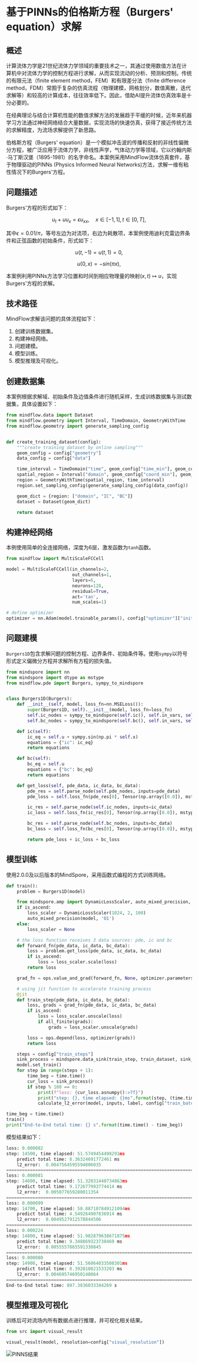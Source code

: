 # 基于PINNs的伯格斯方程（Burgers' equation）求解

## 概述

计算流体力学是21世纪流体力学领域的重要技术之一，其通过使用数值方法在计算机中对流体力学的控制方程进行求解，从而实现流动的分析、预测和控制。传统的有限元法（finite element method，FEM）和有限差分法（finite difference method，FDM）常囿于复杂的仿真流程（物理建模，网格划分，数值离散，迭代求解等）和较高的计算成本，往往效率低下。因此，借助AI提升流体仿真效率是十分必要的。

在经典理论与结合计算机性能的数值求解方法的发展趋于平缓的时候，近年来机器学习方法通过神经网络结合大量数据，实现流场的快速仿真，获得了接近传统方法的求解精度，为流场求解提供了新思路。

伯格斯方程（Burgers' equation）是一个模拟冲击波的传播和反射的非线性偏微分方程，被广泛应用于流体力学，非线性声学，气体动力学等领域，它以约翰内斯·马丁斯汉堡（1895-1981）的名字命名。本案例采用MindFlow流体仿真套件，基于物理驱动的PINNs (Physics Informed Neural Networks)方法，求解一维有粘性情况下的Burgers'方程。

## 问题描述

Burgers'方程的形式如下：

$$
u_t + uu_x = \epsilon u_{xx}, \quad x \in[-1,1], t \in[0, T],
$$

其中$\epsilon=0.01/\pi$，等号左边为对流项，右边为耗散项，本案例使用迪利克雷边界条件和正弦函数的初始条件，形式如下：

$$
u(t, -1) = u(t, 1) = 0,
$$

$$
u(0, x) = -sin(\pi x),
$$

本案例利用PINNs方法学习位置和时间到相应物理量的映射$(x, t) \mapsto u$，实现Burgers'方程的求解。

## 技术路径

MindFlow求解该问题的具体流程如下：

1. 创建训练数据集。
2. 构建神经网络。
3. 问题建模。
4. 模型训练。
5. 模型推理及可视化。

## 创建数据集

本案例根据求解域、初始条件及边值条件进行随机采样，生成训练数据集与测试数据集，具体设置如下：

```python
from mindflow.data import Dataset
from mindflow.geometry import Interval, TimeDomain, GeometryWithTime
from mindflow.geometry import generate_sampling_config


def create_training_dataset(config):
    """create training dataset by online sampling"""
    geom_config = config["geometry"]
    data_config = config["data"]

    time_interval = TimeDomain("time", geom_config["time_min"], geom_config["time_max"])
    spatial_region = Interval("domain", geom_config["coord_min"], geom_config["coord_max"])
    region = GeometryWithTime(spatial_region, time_interval)
    region.set_sampling_config(generate_sampling_config(data_config))

    geom_dict = {region: ["domain", "IC", "BC"]}
    dataset = Dataset(geom_dict)

    return dataset
```

## 构建神经网络

本例使用简单的全连接网络，深度为6层，激发函数为`tanh`函数。

```python
from mindflow import MultiScaleFCCell

model = MultiScaleFCCell(in_channels=2,
                         out_channels=1,
                         layers=6,
                         neurons=128,
                         residual=True,
                         act='tan',
                         num_scales=1)

# define optimizer
optimizer = nn.Adam(model.trainable_params(), config["optimizer"]["initial_lr"])
```

## 问题建模

`Burgers1D`包含求解问题的控制方程、边界条件、初始条件等。使用`sympy`以符号形式定义偏微分方程并求解所有方程的损失值。

```python
from mindspore import nn
from mindspore import dtype as mstype
from mindflow.pde import Burgers, sympy_to_mindspore


class Burgers1D(Burgers):
    def __init__(self, model, loss_fn=nn.MSELoss()):
        super(Burgers1D, self).__init__(model, loss_fn=loss_fn)
        self.ic_nodes = sympy_to_mindspore(self.ic(), self.in_vars, self.out_vars)
        self.bc_nodes = sympy_to_mindspore(self.bc(), self.in_vars, self.out_vars)

    def ic(self):
        ic_eq = self.u + sympy.sin(np.pi * self.x)
        equations = {"ic": ic_eq}
        return equations

    def bc(self):
        bc_eq = self.u
        equations = {"bc": bc_eq}
        return equations

    def get_loss(self, pde_data, ic_data, bc_data):
        pde_res = self.parse_node(self.pde_nodes, inputs=pde_data)
        pde_loss = self.loss_fn(pde_res[0], Tensor(np.array([0.0]), mstype.float32))

        ic_res = self.parse_node(self.ic_nodes, inputs=ic_data)
        ic_loss = self.loss_fn(ic_res[0], Tensor(np.array([0.0]), mstype.float32))

        bc_res = self.parse_node(self.bc_nodes, inputs=bc_data)
        bc_loss = self.loss_fn(bc_res[0], Tensor(np.array([0.0]), mstype.float32))

        return pde_loss + ic_loss + bc_loss
```

## 模型训练

使用2.0.0及以后版本的MindSpore，采用函数式编程的方式训练网络。

```python
def train():
    problem = Burgers1D(model)

    from mindspore.amp import DynamicLossScaler, auto_mixed_precision, all_finite
    if is_ascend:
        loss_scaler = DynamicLossScaler(1024, 2, 100)
        auto_mixed_precision(model, 'O1')
    else:
        loss_scaler = None

    # the loss function receives 3 data sources: pde, ic and bc
    def forward_fn(pde_data, ic_data, bc_data):
        loss = problem.get_loss(pde_data, ic_data, bc_data)
        if is_ascend:
            loss = loss_scaler.scale(loss)
        return loss

    grad_fn = ops.value_and_grad(forward_fn, None, optimizer.parameters, has_aux=False)

    # using jit function to accelerate training process
    @jit
    def train_step(pde_data, ic_data, bc_data):
        loss, grads = grad_fn(pde_data, ic_data, bc_data)
        if is_ascend:
            loss = loss_scaler.unscale(loss)
            if all_finite(grads):
                grads = loss_scaler.unscale(grads)

        loss = ops.depend(loss, optimizer(grads))
        return loss

    steps = config["train_steps"]
    sink_process = mindspore.data_sink(train_step, train_dataset, sink_size=1)
    model.set_train()
    for step in range(steps + 1):
        time_beg = time.time()
        cur_loss = sink_process()
        if step % 100 == 0:
            print(f"loss: {cur_loss.asnumpy():>7f}")
            print("step: {}, time elapsed: {}ms".format(step, (time.time() - time_beg)*1000))
            calculate_l2_error(model, inputs, label, config["train_batch_size"])

time_beg = time.time()
train()
print("End-to-End total time: {} s".format(time.time() - time_beg))
```

模型结果如下：

```python
loss: 0.000082
step: 14500, time elapsed: 51.5749454498291ms
    predict total time: 8.36324691772461 ms
    l2_error:  0.0047564595594806035
==================================================================================================
loss: 0.000081
step: 14600, time elapsed: 51.32031440734863ms
    predict total time: 9.172677993774414 ms
    l2_error:  0.005077659280011354
==================================================================================================
loss: 0.000099
step: 14700, time elapsed: 50.887107849121094ms
    predict total time: 4.549264907836914 ms
    l2_error:  0.0049527912578844506
==================================================================================================
loss: 0.000224
step: 14800, time elapsed: 51.982879638671875ms
    predict total time: 9.348869323730469 ms
    l2_error:  0.0055557865591330845
==================================================================================================
loss: 0.000080
step: 14900, time elapsed: 51.56064033508301ms
    predict total time: 8.392810821533203 ms
    l2_error:  0.004695746950148064
==================================================================================================
End-to-End total time: 897.3836033344269 s
```

## 模型推理及可视化

训练后可对流场内所有数据点进行推理，并可视化相关结果。

```python
from src import visual_result

visual_result(model, resolution=config["visual_resolution"])
```

![PINNS结果](images/result.jpg)
